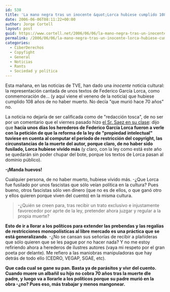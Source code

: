 ```yaml
---
id: 538
title: 'La mano negra tras un inocente &quot;Lorca hubiese cumplido 108 años&quot;'
date: 2006-06-06T08:11:22+00:00
author: Jorge Cortell
layout: post
guid: https://www.cortell.net/2006/06/06/la-mano-negra-tras-un-inocente-lorca-hubiese-cumplido-108-anos/
permalink: /2006/06/06/la-mano-negra-tras-un-inocente-lorca-hubiese-cumplido-108-anos/
categories:
  - CiberDerechos
  - Copyfight
  - General
  - Noticias
  - Rants
  - Sociedad y polí­tica
---
```

Esta mañana, en las noticias de TVE, han dado una _inocente_ noticia cultural: la representación cantada de unos textos de Federico Garcí­a Lorca, como conmemoración de... (y aquí­ viene el veneno de la noticia) que hubiese cumplido 108 años de no haber muerto. No decí­a "que murió hace 70 años" no.
  
La noticia no dejarí­a de ser calificada como de "redacción tosca", de no ser por un comentario que el viernes pasado hizo <a target="_blank" title="Sr. Saez" href="https://www.cortell.net/2006/06/06/su-senoria-reconoce-que-son-marionetas/">el Sr. Saez en su clase</a>: dijo que **hací­a unos dí­as los herederos de Federico Garcí­a Lorca fueron a verle con la petición de que la reforma de la ley de "propiedad intelectual" tuviese en cuenta al computar el perí­odo de restricción del copyright, las circunstancias de la muerte del autor, porque claro, de no haber sido fusilado, Lorca hubiese vivido más** (y claro, con la ley como está este año se quedarán sin poder chupar del bote, porque los textos de Lorca pasan al dominio público).
  
**-¡Manda huevos!**

Cualquier persona, de no haber muerto, hubiese vivido más. -¿Que Lorca fue fusilado por unos fascistas que sólo veí­an polí­tica en la cultura? Pues bueno, otros fascistas sólo ven dinero (que no es de ellos, o que ganó otro y ellos quieren porque viven del cuento) en la misma cultura.

> -¿Quién se creen para, tras recibir un trato exclusivo e injustamente favorecedor por aprte de la ley, pretender ahora juzgar y regular a la propia muerte?

**Esto de ir a llorar a los polí­ticos para extender las prebendas y las regalí­as de restricciones monopolí­sticas al libre mercado es una práctica que se está generalizando**. -¿No se cansan sus señorí­as de recibir a plañideras que sólo quieren que se les pague por no hacer nada? Y no me estoy refiriendo ahora a herederos de ilustres autores (vaya mi respeto por el gran poeta por delante). Me refiero a las maniobras manipuladoras que hay detrás de todo ello (CEDRO, VEGAP, SGAE, etc).

**Que cada cual se gane su pan. Basta ya de parásitos y vivr del cuento. Cuando muere un albañil su hijo no cobra 70 años tras la muerte dle padre, y luego va a llorarle a los polí­ticos porque su padre murió en la obra -¿no? Pues eso, más trabajar y menos mangonear.**
